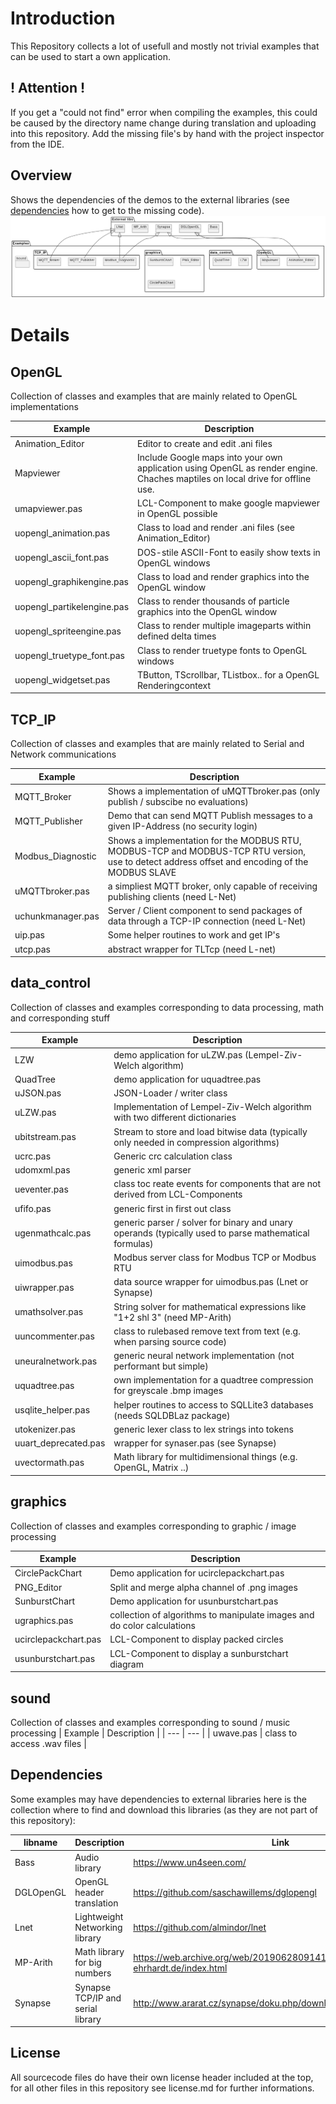 # Introduction
This Repository collects a lot of usefull and mostly not trivial examples that can be used to start a own application.

## ! Attention !
If you get a "could not find" error when compiling the examples, this could be caused by the directory name change during translation and uploading into this repository. Add the missing file's by hand with the project inspector from the IDE.

## Overview
Shows the dependencies of the demos to the external libraries (see [dependencies](#Dependencies) how to get to the missing code).
![](Overview.png)

# Details

## OpenGL
Collection of classes and examples that are mainly related to OpenGL implementations

| Example | Description |
| --- | --- |
| Animation_Editor | Editor to create and edit .ani files |
| Mapviewer | Include Google maps into your own application using OpenGL as render engine. Chaches maptiles on local drive for offline use. |
| umapviewer.pas | LCL-Component to make google mapviewer in OpenGL possible |
| uopengl_animation.pas | Class to load and render .ani files (see Animation_Editor) |
| uopengl_ascii_font.pas | DOS-stile ASCII-Font to easily show texts in OpenGL windows |
| uopengl_graphikengine.pas | Class to load and render graphics into the OpenGL window |
| uopengl_partikelengine.pas | Class to render thousands of particle graphics into the OpenGL window |
| uopengl_spriteengine.pas | Class to render multiple imageparts within defined delta times |
| uopengl_truetype_font.pas | Class to render truetype fonts to OpenGL windows |
| uopengl_widgetset.pas | TButton, TScrollbar, TListbox.. for a OpenGL Renderingcontext |

## TCP_IP
Collection of classes and examples that are mainly related to Serial and Network communications

| Example | Description |
| --- | --- |
| MQTT_Broker | Shows a implementation of uMQTTbroker.pas (only publish / subscibe no evaluations) |
| MQTT_Publisher | Demo that can send MQTT Publish messages to a given IP-Address (no security login) |
| Modbus_Diagnostic | Shows a implementation for the MODBUS RTU, MODBUS-TCP and MODBUS-TCP RTU version, use to detect address offset and encoding of the MODBUS SLAVE |
| uMQTTbroker.pas | a simpliest MQTT broker, only capable of receiving publishing clients (need L-Net) |
| uchunkmanager.pas | Server / Client component to send packages of data through a TCP-IP connection (need L-Net) |
| uip.pas | Some helper routines to work and get IP's |
| utcp.pas | abstract wrapper for TLTcp (need L-net) |

## data_control
Collection of classes and examples corresponding to data processing, math and corresponding stuff

| Example | Description |
| --- | --- |
| LZW | demo application for uLZW.pas (Lempel-Ziv-Welch algorithm) |
| QuadTree | demo application for uquadtree.pas |
| uJSON.pas | JSON-Loader / writer class |
| uLZW.pas | Implementation of Lempel-Ziv-Welch algorithm with two different dictionaries |
| ubitstream.pas | Stream to store and load bitwise data (typically only needed in compression algorithms) |
| ucrc.pas | Generic crc calculation class |
| udomxml.pas | generic xml parser |
| ueventer.pas| class toc reate events for components that are not derived from LCL-Components |
| ufifo.pas | generic first in first out class |
| ugenmathcalc.pas | generic parser / solver for binary and unary operands (typically used to parse mathematical formulas) |
| uimodbus.pas | Modbus server class for Modbus TCP or Modbus RTU |
| uiwrapper.pas | data source wrapper for uimodbus.pas (Lnet or Synapse) | 
| umathsolver.pas | String solver for mathematical expressions like "1+2 shl 3" (need MP-Arith) | 
| uuncommenter.pas | class to rulebased remove text from text (e.g. when parsing source code) | 
| uneuralnetwork.pas | generic neural network implementation (not performant but simple) |
| uquadtree.pas | own implementation for a quadtree compression for greyscale .bmp images |
| usqlite_helper.pas | helper routines to access to SQLLite3 databases (needs SQLDBLaz package)|
| utokenizer.pas | generic lexer class to lex strings into tokens |
| uuart_deprecated.pas | wrapper for synaser.pas (see Synapse) |
| uvectormath.pas | Math library for multidimensional things (e.g. OpenGL, Matrix ..) |

## graphics
Collection of classes and examples corresponding to graphic / image processing

| Example | Description |
| --- | --- |
| CirclePackChart | Demo application for ucirclepackchart.pas |
| PNG_Editor | Split and merge alpha channel of .png images |
| SunburstChart | Demo application for usunburstchart.pas |
| ugraphics.pas | collection of algorithms to manipulate images and do color calculations |
| ucirclepackchart.pas | LCL-Component to display packed circles |
| usunburstchart.pas | LCL-Component to display a sunburstchart diagram |

## sound
Collection of classes and examples corresponding to sound / music processing
| Example | Description |
| --- | --- |
| uwave.pas | class to access .wav files |

## Dependencies
Some examples may have dependencies to external libraries here is the collection where to find and download this libraries (as they are not part of this repository):

| libname | Description | Link |
|---|---|---|
| Bass | Audio library | https://www.un4seen.com/ |
| DGLOpenGL | OpenGL header translation | https://github.com/saschawillems/dglopengl |
| Lnet | Lightweight Networking library | https://github.com/almindor/lnet |
| MP-Arith | Math library for big numbers | https://web.archive.org/web/20190628091417/http://www.wolfgang-ehrhardt.de/index.html |
| Synapse | Synapse TCP/IP and serial library | http://www.ararat.cz/synapse/doku.php/download |

## License
All sourcecode files do have their own license header included at the top, for all other files in this repository see license.md for further informations.

